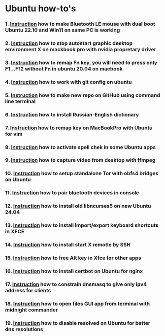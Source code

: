# Ubuntu how-to's

### 1. [Instruction](BLE.md) how to make Bluetooth LE mouse with dual boot Ubuntu 22.10 and Win11 on same PC is working
### 2. [Instruction](MacBookProNoX.md) how to stop autostart graphic desktop environment X on mackbook pro with nvidia propretary driver
### 3. [Instruction](MacBookFnKey.md) how to remap Fn key, you will need to press only F1...F12 without Fn in ubuntu 20.04 on macbook
### 4. [Instruction](GitConfig.md) how to work with git config on ubuntu
### 5. [Instruction](GitNewRepoCLI.md) how to make new repo on GitHub using command line terminal
### 6. [Instruction](https://github.com/allseenn/dict_ruen) how to install Russian-English dictionary
### 7. [Instruction](MacBookVimKeys.md) how to remap key on MacBookPro with Ubuntu for vim
### 8. [Instruction](HunSpellinApps.md) how to activate spell chek in some Ubuntu apps
### 9.  [Instruction](VideoCapture.md) how to capture video from desktop with ffmpeg
### 10. [Instruction](TorBridge.md) how to setup standalone Tor with obfs4 bridges on Ubuntu
### 11. [Instruction](BueToothCtl.md) how to pair bluetooth devices in console
### 12. [Instruction](LibNcurses5.md) how to install old libncurses5 on new Ubuntu 24.04
### 13. [Instruction](XFCEshortcuts.md) how to install import/export keyboard shortcuts in XFCE
### 14. [Instruction](SSHStartx.md) how to install start X remotle by SSH
### 15. [Instruction](Xfce4AltKey.md) how to free Alt key in Xfce for other apps
### 16. [Instruction](InstallCertBotOnUbuntu.md) how to install certbot on Ubuntu for nginx
### 17. [Instruction](HowToConstrainDnsmasqGiveOnlyIpv4.md) how to constrain dnsmasq to give only ipv4 address for clients
### 18. [Instruction](McOpenWithXdgopen.md) how to open files GUI app from terminal with midnight commander
### 19. [Instruction](HowToDisableResolved.md) how to disable resolved on Ubuntu for better dns resolutions
